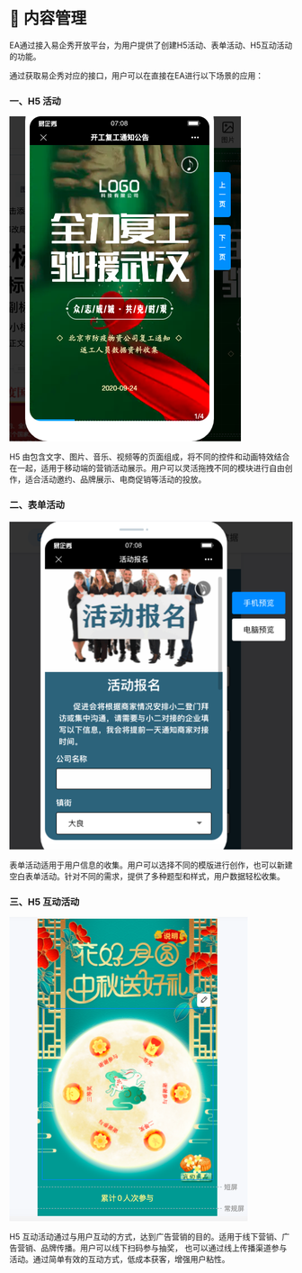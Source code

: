 # 📖 内容管理

EA通过接入易企秀开放平台，为用户提供了创建H5活动、表单活动、H5互动活动的功能。

通过获取易企秀对应的接口，用户可以在直接在EA进行以下场景的应用：

### 一、H5 活动

![H5](../../../.gitbook/assets/H5场景.png)

H5 由包含文字、图片、音乐、视频等的页面组成，将不同的控件和动画特效结合在一起，适用于移动端的营销活动展示。用户可以灵活拖拽不同的模块进行自由创作，适合活动邀约、品牌展示、电商促销等活动的投放。

### 二、表单活动

![表单](<../../../.gitbook/assets/表单 场景.png>)

表单活动适用于用户信息的收集。用户可以选择不同的模版进行创作，也可以新建空白表单活动。针对不同的需求，提供了多种题型和样式，用户数据轻松收集。

### 三、H5 互动活动



![H5互动](../../../.gitbook/assets/H5互动场景.png)

H5 互动活动通过与用户互动的方式，达到广告营销的目的。适用于线下营销、广告营销、品牌传播。用户可以线下扫码参与抽奖， 也可以通过线上传播渠道参与活动。通过简单有效的互动方式，低成本获客，增强用户粘性。
